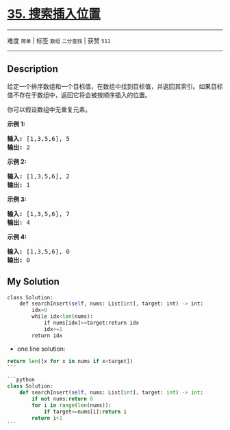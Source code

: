 # [35. 搜索插入位置](https://leetcode-cn.com/problems/search-insert-position/)

---

难度 `简单` | 标签 `数组` `二分查找`  | 获赞 `511`

---

## Description

<p>给定一个排序数组和一个目标值，在数组中找到目标值，并返回其索引。如果目标值不存在于数组中，返回它将会被按顺序插入的位置。</p>
<p>你可以假设数组中无重复元素。</p>
<p><strong>示例 1:</strong></p>
<pre><strong>输入:</strong> [1,3,5,6], 5
<strong>输出:</strong> 2
</pre>

<p><strong>示例&nbsp;2:</strong></p>
<pre><strong>输入:</strong> [1,3,5,6], 2
<strong>输出:</strong> 1
</pre>

<p><strong>示例 3:</strong></p>
<pre><strong>输入:</strong> [1,3,5,6], 7
<strong>输出:</strong> 4
</pre>

<p><strong>示例 4:</strong></p>
<pre><strong>输入:</strong> [1,3,5,6], 0
<strong>输出:</strong> 0
</pre>


## My Solution

```python
class Solution:
    def searchInsert(self, nums: List[int], target: int) -> int:
        idx=0
        while idx<len(nums):
            if nums[idx]>=target:return idx
            idx+=1
        return idx
```

- one line solution:

``````python
return len([x for x in nums if x<target])
```

```python
class Solution:
    def searchInsert(self, nums: List[int], target: int) -> int:
        if not nums:return 0
        for i in range(len(nums)):
            if target<=nums[i]:return i
        return i+1
```

